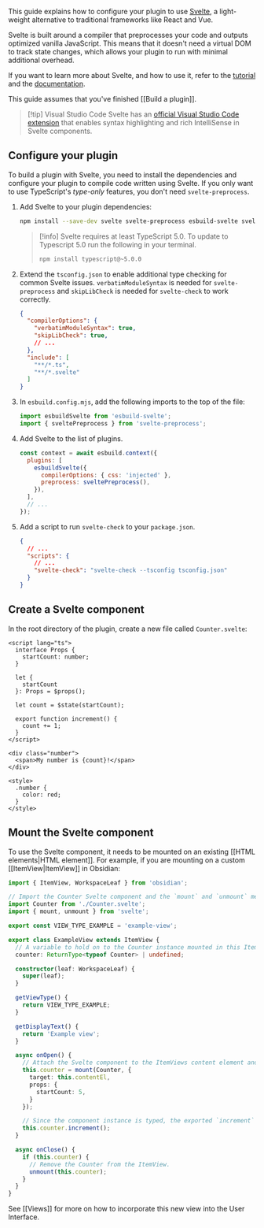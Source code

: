 This guide explains how to configure your plugin to use [Svelte](https://svelte.dev/), a light-weight alternative to traditional frameworks like React and Vue.

Svelte is built around a compiler that preprocesses your code and outputs optimized vanilla JavaScript. This means that it doesn't need a virtual DOM to track state changes, which allows your plugin to run with minimal additional overhead.

If you want to learn more about Svelte, and how to use it, refer to the [tutorial](https://svelte.dev/tutorial/svelte/welcome-to-svelte) and the [documentation](https://svelte.dev/docs/svelte/overview).

This guide assumes that you've finished [[Build a plugin]].

> [!tip] Visual Studio Code
> Svelte has an [official Visual Studio Code extension](https://marketplace.visualstudio.com/items?itemName=svelte.svelte-vscode) that enables syntax highlighting and rich IntelliSense in Svelte components.

## Configure your plugin

To build a plugin with Svelte, you need to install the dependencies and configure your plugin to compile code written using Svelte. 
If you only want to use TypeScript's *type-only* features, you don't need `svelte-preprocess`.

1. Add Svelte to your plugin dependencies:

   ```bash
   npm install --save-dev svelte svelte-preprocess esbuild-svelte svelte-check
   ```

   > [!info]
   > Svelte requires at least TypeScript 5.0. To update to Typescript 5.0 run the following in your terminal.
   >
   > ```bash
   > npm install typescript@~5.0.0
   > ```

2. Extend the `tsconfig.json` to enable additional type checking for common Svelte issues. `verbatimModuleSyntax` is needed for `svelte-preprocess` and `skipLibCheck` is needed for `svelte-check` to work correctly.

   ```json
   {
     "compilerOptions": {
       "verbatimModuleSyntax": true,
       "skipLibCheck": true,
       // ...
     },
     "include": [
       "**/*.ts",
       "**/*.svelte"
     ]
   }
   ```

3. In `esbuild.config.mjs`, add the following imports to the top of the file:

   ```js
   import esbuildSvelte from 'esbuild-svelte';
   import { sveltePreprocess } from 'svelte-preprocess';
   ```

4. Add Svelte to the list of plugins.

   ```js
   const context = await esbuild.context({
     plugins: [
       esbuildSvelte({
         compilerOptions: { css: 'injected' },
         preprocess: sveltePreprocess(),
       }),
     ],
     // ...
   });
   ```
  
5. Add a script to run `svelte-check` to your `package.json`.
   
   ```json
   {
     // ...
     "scripts": {
       // ...
       "svelte-check": "svelte-check --tsconfig tsconfig.json"
     }
   }
   ```

## Create a Svelte component

In the root directory of the plugin, create a new file called `Counter.svelte`:

```tsx
<script lang="ts">
  interface Props {
    startCount: number;
  }

  let {
    startCount
  }: Props = $props();

  let count = $state(startCount);

  export function increment() {
    count += 1;
  }
</script>

<div class="number">
  <span>My number is {count}!</span>
</div>

<style>
  .number {
    color: red;
  }
</style>
```

## Mount the Svelte component

To use the Svelte component, it needs to be mounted on an existing [[HTML elements|HTML element]]. For example, if you are mounting on a custom [[ItemView|ItemView]] in Obsidian:

```ts
import { ItemView, WorkspaceLeaf } from 'obsidian';

// Import the Counter Svelte component and the `mount` and `unmount` methods.
import Counter from './Counter.svelte';
import { mount, unmount } from 'svelte';

export const VIEW_TYPE_EXAMPLE = 'example-view';

export class ExampleView extends ItemView {
  // A variable to hold on to the Counter instance mounted in this ItemView.
  counter: ReturnType<typeof Counter> | undefined;

  constructor(leaf: WorkspaceLeaf) {
    super(leaf);
  }

  getViewType() {
    return VIEW_TYPE_EXAMPLE;
  }

  getDisplayText() {
    return 'Example view';
  }

  async onOpen() {
    // Attach the Svelte component to the ItemViews content element and provide the needed props.
    this.counter = mount(Counter, {
      target: this.contentEl,
      props: {
        startCount: 5,
      }
    });

    // Since the component instance is typed, the exported `increment` method is known to TypeScript.
    this.counter.increment();
  }

  async onClose() {
    if (this.counter) {
      // Remove the Counter from the ItemView.
      unmount(this.counter);
    }
  }
}
```

See [[Views]] for more on how to incorporate this new view into the User Interface.
